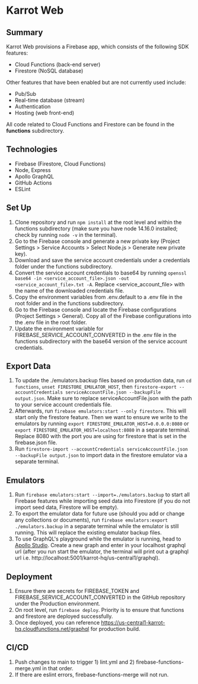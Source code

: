 # Karrot Web

## Summary

Karrot Web provisions a Firebase app, which consists of the following SDK features:
- Cloud Functions (back-end server)
- Firestore (NoSQL database)

Other features that have been enabled but are not currently used include:
- Pub/Sub
- Real-time database (stream)
- Authentication
- Hosting (web front-end)

All code related to Cloud Functions and Firestore can be found in the **functions** subdirectory.

## Technologies

- Firebase (Firestore, Cloud Functions)
- Node, Express
- Apollo GraphQL
- GitHub Actions
- ESLint

## Set Up

1. Clone repository and run `npm install` at the root level and within the functions subdirectory (make sure you have node 14.16.0 installed; check by running `node -v` in the terminal).
2. Go to the Firebase console and generate a new private key (Project Settings > Service Accounts > Select Node.js > Generate new private key). 
3. Download and save the service account credentials under a credentials folder under the functions subdirectory.
4. Convert the service account credentials to base64 by running `openssl base64 -in <service_account_file>.json -out <service_account_file>.txt -A`. Replace <service_account_file> with the name of the downloaded credentials file.
5. Copy the environment variables from .env.default to a .env file in the root folder and in the functions subdirectory.
6. Go to the Firebase console and locate the Firebase configurations (Project Settings > General). Copy all of the Firebase configurations into the .env file in the root folder.
7. Update the environment variable for FIREBASE_SERVICE_ACCOUNT_CONVERTED in the .env file in the functions subdirectory with the base64 version of the service account credentials.

## Export Data

1. To update the ./emulators.backup files based on production data, run `cd functions`, `unset FIRESTORE_EMULATOR_HOST`, then `firestore-export --accountCredentials serviceAccountFile.json --backupFile output.json`. Make sure to replace serviceAccountFile.json with the path to your service account credentials file. 
2. Afterwards, run `firebase emulators:start --only firestore`. This will start only the firestore feature. Then we want to ensure we write to the emulators by running `export FIRESTORE_EMULATOR_HOST=0.0.0.0:8080` or `export FIRESTORE_EMULATOR_HOST=localhost:8080` in a separate terminal. Replace 8080 with the port you are using for firestore that is set in the firebase.json file.
3. Run `firestore-import --accountCredentials serviceAccountFile.json --backupFile output.json` to import data in the firestore emulator via a separate terminal.

## Emulators

1. Run `firebase emulators:start --import=./emulators.backup` to start all Firebase features while importing seed data into Firestore (if you do not import seed data, Firestore will be empty).
2. To export the emulator data for future use (should you add or change any collections or documents), run `firebase emulators:export ./emulators.backup` in a separate terminal while the emulator is still running. This will replace the existing emulator backup files.
3. To use GraphQL's playground while the emulator is running, head to [Apollo Studio](https://studio.apollographql.com/). Create a new graph and enter in your localhost graphql url (after you run start the emulator, the terminal will print out a graphql url i.e. http://localhost:5001/karrot-hq/us-central1/graphql).

## Deployment

1. Ensure there are secrets for FIREBASE_TOKEN and FIREBASE_SERVICE_ACCOUNT_CONVERTED in the GitHub repository under the Production environment.
2. On root level, run `firebase deploy`. Priority is to ensure that functions and firestore are deployed successfully.
3. Once deployed, you can reference https://us-central1-karrot-hq.cloudfunctions.net/graphql for production build.

## CI/CD

1. Push changes to main to trigger 1) lint.yml and 2) firebase-functions-merge.yml in that order.
2. If there are eslint errors, firebase-functions-merge will not run.

